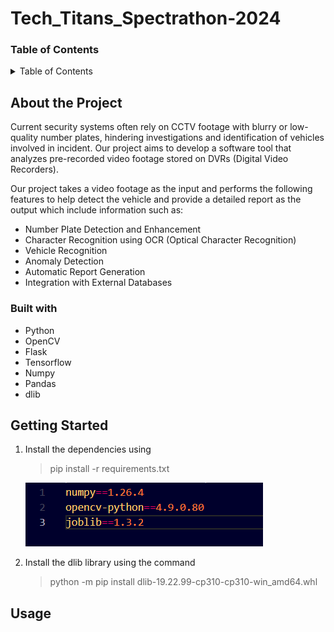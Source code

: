# Tech_Titans_Spectrathon-2024



### Table of Contents
<details>
  <summary>Table of Contents</summary>
  <ol>
    <li>
      <a href="#about-the-project">About The Project</a>
      <ul>
        <li><a href="#built-with">Built With</a></li>
      </ul>
    </li>
    <li>
      <a href="#getting-started">Getting Started</a>
    </li>
    <li><a href="#usage">Usage</a></li>
  </ol>
</details>

## About the Project

Current security systems often rely on CCTV footage with blurry or low-quality number plates, hindering investigations and identification of vehicles involved in incident. Our project aims to develop a software tool that analyzes pre-recorded video footage stored on DVRs (Digital Video Recorders).

Our project takes a video footage as the input and performs the following features to help detect the vehicle and provide a detailed report as the output which include information such as:

<ul>
    <li>Number Plate Detection and Enhancement</li>
    <li>Character Recognition using OCR (Optical Character Recognition)</li>
    <li>Vehicle Recognition</li>
    <li>Anomaly Detection</li>
    <li>Automatic Report Generation</li>
    <li>Integration with External Databases</li>
</ul>


### Built with
<ul>
    <li>Python</li>
    <li>OpenCV</li>
    <li>Flask</li>
    <li>Tensorflow</li>
    <li>Numpy</li>
    <li>Pandas</li>
    <li>dlib</li>
</ul>

## Getting Started
<ol>
  <li>Install the dependencies using

   > pip install -r requirements.txt

   ![requirements.txt](images_readme/pip_install_1.png "requirements.txt")
    
  </li>

  <li> Install the dlib library using the command

  > python -m pip install dlib-19.22.99-cp310-cp310-win_amd64.whl

  </li>
  
</ol>

## Usage

